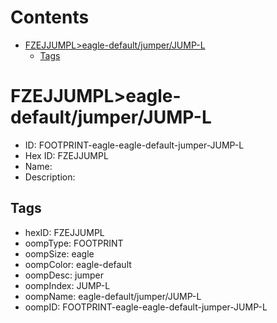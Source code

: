 



Contents
========

* [FZEJJUMPL>eagle-default/jumper/JUMP-L](#fzejjumpleagle-defaultjumperjump-l)
	* [Tags](#tags)

# FZEJJUMPL>eagle-default/jumper/JUMP-L

- ID: FOOTPRINT-eagle-eagle-default-jumper-JUMP-L
- Hex ID: FZEJJUMPL
- Name: 
- Description: 

## Tags

- hexID: FZEJJUMPL
- oompType: FOOTPRINT
- oompSize: eagle
- oompColor: eagle-default
- oompDesc: jumper
- oompIndex: JUMP-L
- oompName: eagle-default/jumper/JUMP-L
- oompID: FOOTPRINT-eagle-eagle-default-jumper-JUMP-L

